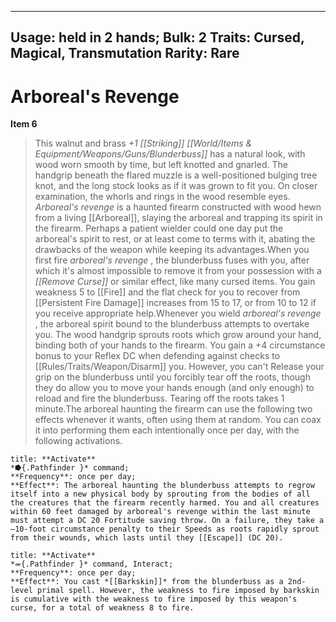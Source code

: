 
---
Usage: held in 2 hands;
Bulk: 2
Traits: Cursed, Magical, Transmutation
Rarity: Rare
---

# Arboreal's Revenge

**Item 6**

> This walnut and brass *+1 [[Striking]] [[World/Items & Equipment/Weapons/Guns/Blunderbuss]]* has a natural look, with wood worn smooth by time, but left knotted and gnarled. The handgrip beneath the flared muzzle is a well-positioned bulging tree knot, and the long stock looks as if it was grown to fit you. On closer examination, the whorls and rings in the wood resemble eyes. *Arboreal's revenge* is a haunted firearm constructed with wood hewn from a living [[Arboreal]], slaying the arboreal and trapping its spirit in the firearm. Perhaps a patient wielder could one day put the arboreal's spirit to rest, or at least come to terms with it, abating the drawbacks of the weapon while keeping its advantages.When you first fire *arboreal's revenge* , the blunderbuss fuses with you, after which it's almost impossible to remove it from your possession with a *[[Remove Curse]]* or similar effect, like many cursed items. You gain weakness 5 to [[Fire]] and the flat check for you to recover from [[Persistent Fire Damage]] increases from 15 to 17, or from 10 to 12 if you receive appropriate help.Whenever you wield *arboreal's revenge* , the arboreal spirit bound to the blunderbuss attempts to overtake you. The wood handgrip sprouts roots which grow around your hand, binding both of your hands to the firearm. You gain a +4 circumstance bonus to your Reflex DC when defending against checks to [[Rules/Traits/Weapon/Disarm]] you. However, you can't Release your grip on the blunderbuss until you forcibly tear off the roots, though they do allow you to move your hands enough (and only enough) to reload and fire the blunderbuss. Tearing off the roots takes 1 minute.The arboreal haunting the firearm can use the following two effects whenever it wants, often using them at random. You can coax it into performing them each intentionally once per day, with the following activations.

```ad-embed-ability
title: **Activate**
*⭓{.Pathfinder }* command; 
**Frequency**: once per day;
**Effect**: The arboreal haunting the blunderbuss attempts to regrow itself into a new physical body by sprouting from the bodies of all the creatures that the firearm recently harmed. You and all creatures within 60 feet damaged by arboreal's revenge within the last minute must attempt a DC 20 Fortitude saving throw. On a failure, they take a –10-foot circumstance penalty to their Speeds as roots rapidly sprout from their wounds, which lasts until they [[Escape]] (DC 20).

```

```ad-embed-ability
title: **Activate**
*⬺{.Pathfinder }* command, Interact; 
**Frequency**: once per day;
**Effect**: You cast *[[Barkskin]]* from the blunderbuss as a 2nd-level primal spell. However, the weakness to fire imposed by barkskin is cumulative with the weakness to fire imposed by this weapon's curse, for a total of weakness 8 to fire.

```

